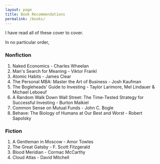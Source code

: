 ```yaml
---
layout: page
title: Book Recommendations
permalink: /books/
---
```

I have read all of these cover to cover. 

In no particular order,

### Nonfiction
1. Naked Economics - Charles Wheelan
2. Man's Search for Meaning - Viktor Frankl
3. Atomic Habits - James Clear
4. The Personal MBA: Master the Art of Business - Josh Kaufman
5. The Bogleheads' Guide to Investing - Taylor Larimore, Mel Lindauer 
    & Michael Leboeuf
6. A Random Walk Down Wall Street: The Time-Tested Strategy 
    for Successful Investing - Burton Malkiel
7. Common Sense on Mutual Funds - John C. Bogle
8. Behave: The Biology of Humans at Our Best and Worst - Robert Sapolsky

### Fiction
1. A Gentleman in Moscow - Amor Towles
2. The Great Gatsby - F. Scott Fitzgerald
3. Blood Meridian - Cormac McCarthy
4. Cloud Atlas - David Mitchell

<!-- ### Programming
1. C Programming Language - Brian Kernighan & Dennis Ritchie -->

<!-- This is the base Jekyll theme. You can find out more info about customizing your Jekyll theme, as well as basic Jekyll usage documentation at [jekyllrb.com](https://jekyllrb.com/)

You can find the source code for Minima at GitHub:
[jekyll][jekyll-organization] /
[minima](https://github.com/jekyll/minima)

You can find the source code for Jekyll at GitHub:
[jekyll][jekyll-organization] /
[jekyll](https://github.com/jekyll/jekyll)


[jekyll-organization]: https://github.com/jekyll -->
